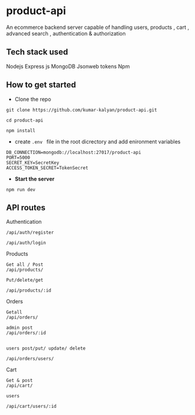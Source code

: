 # product-api
An ecommerce backend server capable of handling users, products , cart , advanced search , authentication & authorization 

## Tech stack used 
 Nodejs
 Express js 
 MongoDB 
 Jsonweb tokens
 Npm
 
 ## How to get started 
 - Clone the repo
 ```
 git clone https://github.com/kumar-kalyan/product-api.git
 
 cd product-api 
 
 npm install
 
 ```
 - create `.env ` file in the root dicrectory and add enironment variables 
 
 ```
 DB_CONNECTION=mongodb://localhost:27017/product-api
 PORT=5000
 SECRET_KEY=SecretKey
 ACCESS_TOKEN_SECRET=TokenSecret 
 ```
 - **Start the server** 
 
 ```
 npm run dev 
 ```
 
 ## API routes
 
 Authentication 
 
 ```
 /api/auth/register 
 
 /api/auth/login
 
 ```
 
 Products 
 ```
 Get all / Post 
 /api/products/
 
 Put/delete/get
 
 /api/products/:id
 
 ```
 
 Orders
 
 ```
 Getall 
 /api/orders/
 
 admin post 
 /api/orders/:id
 
 
users post/put/ update/ delete
 
 /api/orders/users/
 ```
 Cart
 ```
 Get & post
 /api/cart/
 
 users
 
 /api/cart/users/:id
 ```
